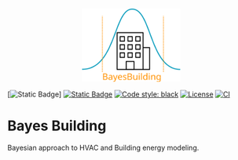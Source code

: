 <p align="center">
  <img src="https://raw.githubusercontent.com/BuildingEnergySimulationTools/bayesbuilding/main/logo_bayes_building.svg" alt="CorrAI" width="200"/>
</p>

[![Static Badge](https://img.shields.io/badge/version-0.1.0-orange)]
[![Static Badge](https://img.shields.io/badge/python-3.10_%7C_3.11-blue)](https://pypi.org/project/corrai/)
[![Code style: black](https://img.shields.io/badge/code%20style-black-000000.svg)](https://github.com/psf/black)
[![License](https://img.shields.io/badge/License-BSD_3--Clause-blue.svg)](https://opensource.org/licenses/BSD-3-Clause)
[![CI](https://github.com/BuildingEnergySimulationTools/bayesbuilding/actions/workflows/build.yaml/badge.svg)](https://github.com/BuildingEnergySimulationTools/bayesbuilding/actions)

# Bayes Building
Bayesian approach to HVAC and Building energy modeling.
